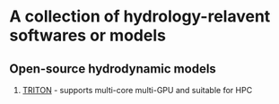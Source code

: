 # A collection of hydrology-relavent softwares or models

## Open-source hydrodynamic models

1. [TRITON](https://code.ornl.gov/hydro/triton) - supports multi-core multi-GPU and suitable for HPC
